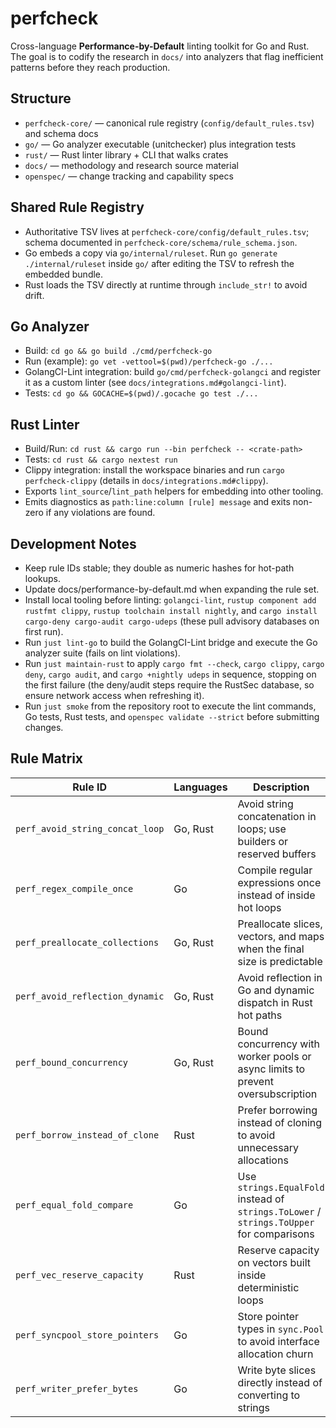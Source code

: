 # perfcheck

Cross-language **Performance-by-Default** linting toolkit for Go and Rust. The goal is to codify the research in `docs/` into analyzers that flag inefficient patterns before they reach production.

## Structure
- `perfcheck-core/` — canonical rule registry (`config/default_rules.tsv`) and schema docs
- `go/` — Go analyzer executable (unitchecker) plus integration tests
- `rust/` — Rust linter library + CLI that walks crates
- `docs/` — methodology and research source material
- `openspec/` — change tracking and capability specs

## Shared Rule Registry
- Authoritative TSV lives at `perfcheck-core/config/default_rules.tsv`; schema documented in `perfcheck-core/schema/rule_schema.json`.
- Go embeds a copy via `go/internal/ruleset`. Run `go generate ./internal/ruleset` inside `go/` after editing the TSV to refresh the embedded bundle.
- Rust loads the TSV directly at runtime through `include_str!` to avoid drift.

## Go Analyzer
- Build: `cd go && go build ./cmd/perfcheck-go`
- Run (example): `go vet -vettool=$(pwd)/perfcheck-go ./...`
- GolangCI-Lint integration: build `go/cmd/perfcheck-golangci` and register it as a custom linter (see `docs/integrations.md#golangci-lint`).
- Tests: `cd go && GOCACHE=$(pwd)/.gocache go test ./...`

## Rust Linter
- Build/Run: `cd rust && cargo run --bin perfcheck -- <crate-path>`
- Tests: `cd rust && cargo nextest run`
- Clippy integration: install the workspace binaries and run `cargo perfcheck-clippy` (details in `docs/integrations.md#clippy`).
- Exports `lint_source`/`lint_path` helpers for embedding into other tooling.
- Emits diagnostics as `path:line:column [rule] message` and exits non-zero if any violations are found.

## Development Notes
- Keep rule IDs stable; they double as numeric hashes for hot-path lookups.
- Update docs/performance-by-default.md when expanding the rule set.
- Install local tooling before linting: `golangci-lint`, `rustup component add rustfmt clippy`, `rustup toolchain install nightly`, and `cargo install cargo-deny cargo-audit cargo-udeps` (these pull advisory databases on first run).
- Run `just lint-go` to build the GolangCI-Lint bridge and execute the Go analyzer suite (fails on lint violations).
- Run `just maintain-rust` to apply `cargo fmt --check`, `cargo clippy`, `cargo deny`, `cargo audit`, and `cargo +nightly udeps` in sequence, stopping on the first failure (the deny/audit steps require the RustSec database, so ensure network access when refreshing it).
- Run `just smoke` from the repository root to execute the lint commands, Go tests, Rust tests, and `openspec validate --strict` before submitting changes.

## Rule Matrix

| Rule ID                         | Languages | Description                                                                              | Docs                                                                     | Fixtures                                                                                              |
|---------------------------------|-----------|------------------------------------------------------------------------------------------|--------------------------------------------------------------------------|-------------------------------------------------------------------------------------------------------|
| `perf_avoid_string_concat_loop` | Go, Rust  | Avoid string concatenation in loops; use builders or reserved buffers                    | [Docs](docs/performance-by-default.md#perf_avoid_string_concat_loop)     | Go: `go/internal/analyzer/testdata/src/violations/violations.go`, Rust: `rust/fixtures/violations.rs` |
| `perf_regex_compile_once`       | Go        | Compile regular expressions once instead of inside hot loops                             | [Docs](docs/performance-by-default.md#perf_regex_compile_once-go)        | Go: `go/internal/analyzer/testdata/src/violations/violations.go`                                      |
| `perf_preallocate_collections`  | Go, Rust  | Preallocate slices, vectors, and maps when the final size is predictable                 | [Docs](docs/performance-by-default.md#perf_preallocate_collections)      | Go: `go/internal/analyzer/testdata/src/violations/violations.go`, Rust: `rust/fixtures/violations.rs` |
| `perf_avoid_reflection_dynamic` | Go, Rust  | Avoid reflection in Go and dynamic dispatch in Rust hot paths                            | [Docs](docs/performance-by-default.md#perf_avoid_reflection_dynamic)     | Go: `go/internal/analyzer/testdata/src/violations/violations.go`, Rust: `rust/fixtures/violations.rs` |
| `perf_bound_concurrency`        | Go, Rust  | Bound concurrency with worker pools or async limits to prevent oversubscription          | [Docs](docs/performance-by-default.md#perf_bound_concurrency)            | Go: `go/internal/analyzer/testdata/src/violations/violations.go`, Rust: `rust/fixtures/violations.rs` |
| `perf_borrow_instead_of_clone`  | Rust      | Prefer borrowing instead of cloning to avoid unnecessary allocations                     | [Docs](docs/performance-by-default.md#perf_borrow_instead_of_clone-rust) | Rust: `rust/fixtures/violations.rs`                                                                   |
| `perf_equal_fold_compare`       | Go        | Use `strings.EqualFold` instead of `strings.ToLower` / `strings.ToUpper` for comparisons | [Docs](docs/performance-by-default.md#perf_equal_fold_compare-go)        | Go: `go/internal/analyzer/testdata/src/violations/violations.go`                                      |
| `perf_vec_reserve_capacity`     | Rust      | Reserve capacity on vectors built inside deterministic loops                             | [Docs](docs/performance-by-default.md#perf_vec_reserve_capacity-rust)    | Rust: `rust/fixtures/violations.rs`                                                                   |
| `perf_syncpool_store_pointers`  | Go        | Store pointer types in `sync.Pool` to avoid interface allocation churn                   | [Docs](docs/performance-by-default.md#perf_syncpool_store_pointers-go)   | Go: `go/internal/analyzer/testdata/src/violations/violations.go`                                      |
| `perf_writer_prefer_bytes`      | Go        | Write byte slices directly instead of converting to strings                              | [Docs](docs/performance-by-default.md#perf_writer_prefer_bytes-go)       | Go: `go/internal/analyzer/testdata/src/violations/violations.go`                                      |
